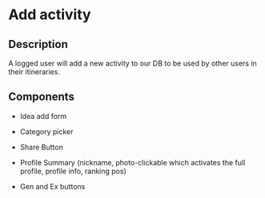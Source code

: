 # Add activity

## Description 
A logged user will add a new activity to our DB to be used by other users in their itineraries.

## Components

  - Idea add form

  - Category picker 

  - Share Button

  - Profile Summary (nickname, photo-clickable which activates the full profile, profile info, ranking pos)

  - Gen and Ex buttons
